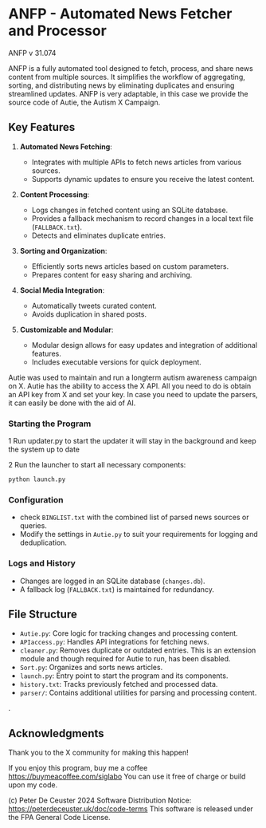 # ANFP - Automated News Fetcher and Processor
ANFP 
v 31.074

 

ANFP is a fully automated tool designed to fetch, process, and share news content from multiple sources. It simplifies the workflow of aggregating, sorting, and distributing news by eliminating duplicates and ensuring streamlined updates.
ANFP is very adaptable, in this case we provide the source code of Autie, the Autism X Campaign. 

## Key Features

1. **Automated News Fetching**:
   - Integrates with multiple APIs to fetch news articles from various sources.
   - Supports dynamic updates to ensure you receive the latest content.

2. **Content Processing**:
   - Logs changes in fetched content using an SQLite database.
   - Provides a fallback mechanism to record changes in a local text file (`FALLBACK.txt`).
   - Detects and eliminates duplicate entries.

3. **Sorting and Organization**:
   - Efficiently sorts news articles based on custom parameters.
   - Prepares content for easy sharing and archiving.

4. **Social Media Integration**:
   - Automatically tweets curated content.
   - Avoids duplication in shared posts.

5. **Customizable and Modular**:
   - Modular design allows for easy updates and integration of additional features.
   - Includes executable versions for quick deployment.

Autie was used to maintain and run a longterm autism awareness campaign on X. 
Autie has the ability to access the X API. All you need to do is obtain an API key from X and set your key.
In case you need to update the parsers, it can easily be done with the aid of AI.
 

### Starting the Program
1 Run updater.py to start the updater it will stay in the background and keep the system up to date

2 Run the launcher to start all necessary components:
```bash
python launch.py
```
 
### Configuration
- check `BINGLIST.txt` with the combined list of parsed news sources or queries.
- Modify the settings in `Autie.py` to suit your requirements for logging and deduplication.

### Logs and History
- Changes are logged in an SQLite database (`changes.db`).
- A fallback log (`FALLBACK.txt`) is maintained for redundancy.

## File Structure

- `Autie.py`: Core logic for tracking changes and processing content.
- `APIaccess.py`: Handles API integrations for fetching news.
- `cleaner.py`: Removes duplicate or outdated entries. This is an extension module and though required for Autie to run, has been disabled.
- `Sort.py`: Organizes and sorts news articles.
- `launch.py`: Entry point to start the program and its components.
- `history.txt`: Tracks previously fetched and processed data.
- `parser/`: Contains additional utilities for parsing and processing content.

 .

## Acknowledgments

Thank you to the X community for making this happen!



If you enjoy this program, buy me a coffee https://buymeacoffee.com/siglabo
You can use it free of charge or build upon my code. 
 
(c) Peter De Ceuster 2024
Software Distribution Notice: https://peterdeceuster.uk/doc/code-terms 
This software is released under the FPA General Code License.
